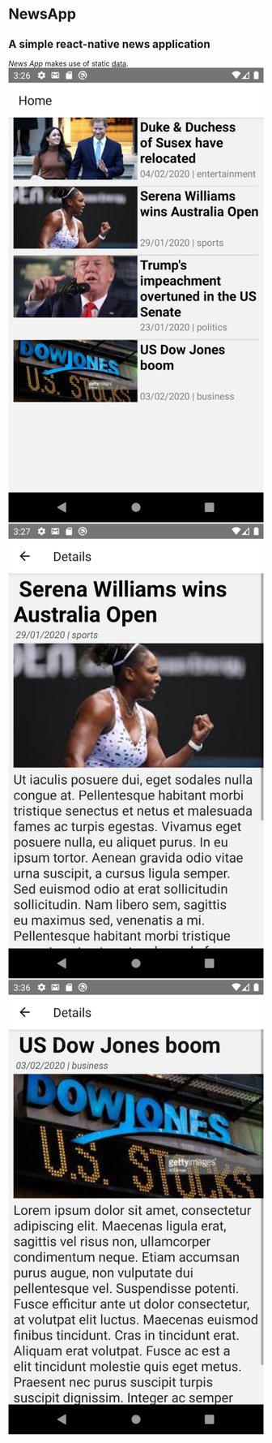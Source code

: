 # NewsApp
A simple react-native news application
------------
*News App* makes use of static [data](app\components\HomeScreen\dummy_data.js).
![](screen-shots/home-screen.png)
![](screen-shots/details-screen-1.png)
![](screen-shots/details-screen-2.png)
